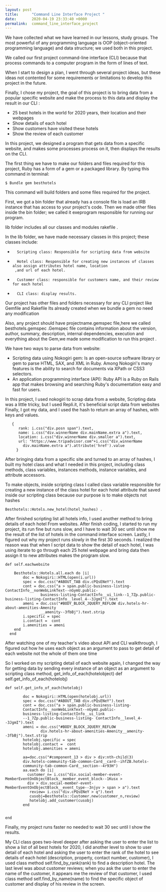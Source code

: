 ```yaml
---
layout: post
title:      "Command Line Interface Project "
date:       2020-04-19 23:33:40 +0000
permalink:  command_line_interface_project
---
```


We have collected what we have learned in our lessons, study groups.
The most powerful of any programming language is OOP (object-oriented programming language) and data structure; we used both in this project.
 
We called our first project command-line interface (CLI) because that process commands to a computer program in the form of lines of text. 
 
When I start to design a plan, I went through several project ideas, but these ideas not contented for some requirements or limitations to develop this project in the future.
 
Finally, I chose my project, the goal of this project is to bring data from a popular specific website and make the process to this data and display the result in our CLI :
 
* 25 best hotels in the world for 2020 years, their location and their webpages 
* Show details of each hotel 
* Show customers have visited these hotels 
* Show the review of each customer 

In this project, we designed a program that gets data from a specific website, and makes some processes process on it, then displays the results on the CLI.


The first thing we have to make our folders and files required for this project, Ruby has a form of a gem or a packaged library.
By typing this command in terminal:
 
```
$ Bundle gem besthotels 
```
 
This command will build folders and some files required for the project.
 
First, we got a bin folder that already has a console file is load an IRB instance that has access to your project's code. Then we made other files inside the bin folder; we called it exeprogram responsible for running our program.
 
lib folder includes all our classes and modules rakefile .
 
In the lib folder, we have made necessary classes in this project; these classes include:

*   	Scripting class: Responsible for scripting data from website 
*   	Hotel class: Responsible for creating new instances of classes also assign attributes hotel name, location
       ,and url of each hotel. 
*   	Customer class: responsible for customers name, and their review for each hotel 
*   	CLI class: display results.

Our project has other files and folders necessary for any CLI project like Gemfile and Rakefile 
Its already created when we bundle a gem no need any modification 
 
Also, any project should have projectname.gemspec file,here we called besthotels.gemspec .Gemspec file contains information about the version, author, summary, description, internal dependencies, execution and everything about the Gem,we made some modification to run this project  .
 

We have two ways to parse data from website:

*   Scripting data using Nokogiri gem: Is an open-source software library or gem to parse HTML, SAX, and XML in
     Ruby. Among Nokogiri's many features is the ability to search for documents via XPath or CSS3 selectors.
*  An application programming interface (API): Ruby API is a Ruby on Rails app that makes browsing and searching 
    Ruby's   documentation easy and fast for users.
 
In this project, I used nokogiri to scrap data from a website, Scripting data was a little tricky, but I used Repli.it, it's beneficial script data from websites
Finally, I got my data, and I used the hash to return an array of hashes, with keys and values.
 ```
    {
       rank: i.css("div.posn span").text,
       name: i.css("div.winnerName div.mainName.extra a").text,
       location: i.css("div.winnerName div.smaller a").text,
       url: "https://www.tripadvisor.com"+i.css("div.winnerName 
         div.mainName.extra a").attribute('href').value
      }  
```
After bringing data from a specific site and turned to an array of hashes, I built my hotel class
and what I needed in this project, including class methods, class variables, instances methods, instance variables, and attribute accessors.

To make objects, inside scripting class I called class variable responsible for creating a new instance of the class hotel for each hotel attribute that saved inside our scripting class because our purpose is to make objects not hashes  

```
Besthotels::Hotels.new_hotel(hotel_hashes) .
```

After finished scripting list all hotels info, I used another method to bring details of each hotel 
From websites.
After finish coding, I started to run my project, its run fine but runs slow, and I have to wait 30 sec until show me the result of the list of hotels in the command interface screen.
Lastly, I figured out why my project runs slowly in the first 30 seconds. I realized the reason was that when I script data to show the detail of each hotel, I was using iterate to go through each 25 hotel webpage and bring data then assign it to new attributes makes the program slow.



```
def self.eachwebsite

    Besthotels::Hotels.all.each do |i|
        doc = Nokogiri::HTML(open(i.url)) 
        spec = doc.css("#ABOUT_TAB div.cPQsENeY").text
        cont = doc.css("a > span.public-business-listing-ContactInfo__nonWebLinkText--nGymU.public-
				business-listing-ContactInfo__ui_link--1_7Zp.public-business-listing-ContactInfo__level_4--3JgmI").text
        ameni = doc.css("#BODY_BLOCK_JQUERY_REFLOW div.hotels-hr-about-amenities-Amenity
				__amenity--3fbBj").text.strip
        i.specific = spec  
        i.contact =  cont  
        i.amenities = ameni  
    end
  end
```



After watching one of my teacher's video about API and CLI walkthrough, I figured out how he uses each object as an argument to pass to get detail of each website not the whole of them one time

So I worked on my scripting detail of each website again, I changed the way for getting data by sending every instance of an object as an argument to scripting class method, get_info_of_each(hotelobject)
  def self.get_info_of_each(hotelobj)
      
```
def self.get_info_of_each(hotelobj)
      
        doc = Nokogiri::HTML(open(hotelobj.url))
        spec = doc.css("#ABOUT_TAB div.cPQsENeY").text
        cont = doc.css("a > span.public-business-listing-
        ContactInfo__nonWebLinkText--nGymU.public-
        business-listing-ContactInfo__ui_link
        --1_7Zp.public-business-listing- ContactInfo__level_4--3JgmI").text
        ameni = doc.css("#BODY_BLOCK_JQUERY_REFLOW 
                div.hotels-hr-about-amenities-Amenity__amenity--3fbBj").text.strip
        hotelobj.specific = spec
        hotelobj.contact =  cont
        hotelobj.amenities = ameni

        aa=doc.css("#component_13 > div > div:nth-child(3) 
        div.hotels-community-tab-common-Card__card--ihfZB.hotels-
        community-tab-common-Card__section--4r93H")
        aa.each do |i|
          customer_n= i.css("div.social-member-event-MemberEventOnObjectBlock__member_event_block--1Kusx > 
          div > div.social-member-event-MemberEventOnObjectBlock__event_type--3njyv > span > a").text
           review= i.css("div.cPQsENeY > q").text
           cusobj=Besthotels::Customer.new(customer_n,review)
           hotelobj.add_customer(cusobj)
        end
      

end
```



Finally, my project runs faster no needed to wait 30 sec until I show the results.

My CLI class goes two-level deeper after asking the user to enter the list to show a list of all best hotels for 2020, I did another level to show to user detail of each hotel and asking the user to enter the rank of the hotel to see details of each hotel (description, property, contact number, customer), I used class method self.find_by_rank(rank) to find a description hotel. The last level was about customer reviews; when you ask the user to enter the name of the customer, it appears me the review of that customer, I used class method self.find_by_name(name) to find the specific object of customer and display of his review in the screen.

